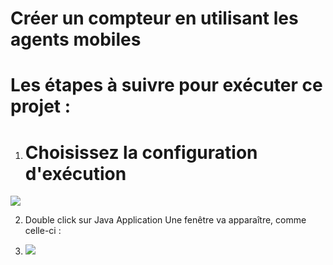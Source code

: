 Créer un compteur en utilisant les agents mobiles
==================

Les étapes à suivre pour exécuter ce projet : 
==========

  1) Choisissez la configuration d'exécution 
     ===========
  <img src="https://www.mediafire.com/convkey/80d0/vdkhwgccnysd42ezg.jpg">
  
  2) Double click sur Java Application
  Une fenêtre va apparaître, comme celle-ci : 
  
  3) <img src="https://www.mediafire.com/convkey/f64e/g6s1zphz5ekn7w6zg.jpg">
  
